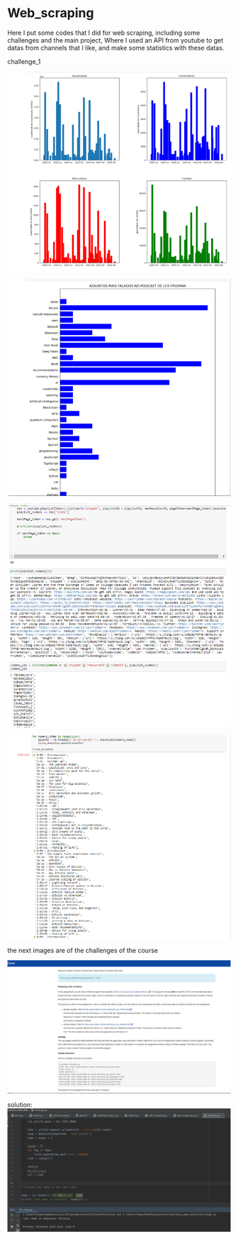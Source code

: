 # Web_scraping
Here I put some codes that I did for web scraping,
including some challenges and the main project, Where I used an API from youtube to get datas from channels that I like, and make some statistics with these datas.

challenge_1

![image_youtube_estatistica](https://github.com/gab-costa/Web_scraping/blob/main/main_project/img/estatistica.png)

![image_youtube_assuntos](https://github.com/gab-costa/Web_scraping/blob/main/main_project/img/assuntos_falados.png)

![image_youtube_dados](https://github.com/gab-costa/Web_scraping/blob/main/main_project/img/img_datas.png)

![image_youtube_dados](https://github.com/gab-costa/Web_scraping/blob/main/main_project/img/img_lists_videos.png)

the next images are of the challenges of the course

![image](https://github.com/gab-costa/Web_scraping/blob/main/challenge_1.png)

solution:
![solution](https://github.com/gab-costa/Web_scraping/blob/main/challeng_solution.png)

